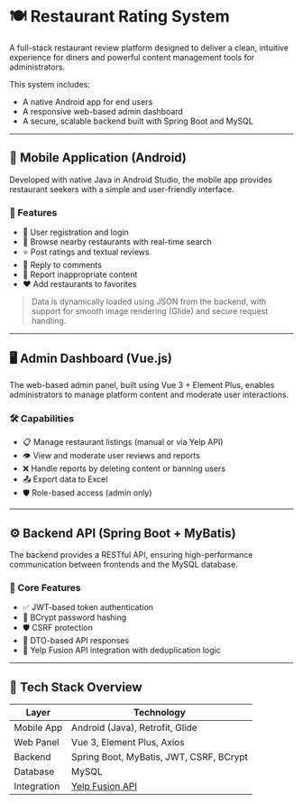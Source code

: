 # 🍽️ Restaurant Rating System

A full-stack restaurant review platform designed to deliver a clean, intuitive experience for diners and powerful content management tools for administrators.

This system includes:
- A native Android app for end users
- A responsive web-based admin dashboard
- A secure, scalable backend built with Spring Boot and MySQL

---

## 📲 Mobile Application (Android)

Developed with native Java in Android Studio, the mobile app provides restaurant seekers with a simple and user-friendly interface.

### 🌟 Features
- 🔐 User registration and login
- 🍴 Browse nearby restaurants with real-time search
- ⭐ Post ratings and textual reviews
- 💬 Reply to comments
- 🚩 Report inappropriate content
- ❤️ Add restaurants to favorites

> Data is dynamically loaded using JSON from the backend, with support for smooth image rendering (Glide) and secure request handling.

---

## 🖥️ Admin Dashboard (Vue.js)

The web-based admin panel, built using Vue 3 + Element Plus, enables administrators to manage platform content and moderate user interactions.

### 🛠️ Capabilities
- 📋 Manage restaurant listings (manual or via Yelp API)
- 👁️ View and moderate user reviews and reports
- ❌ Handle reports by deleting content or banning users
- 📤 Export data to Excel
- 🛡️ Role-based access (admin only)

---

## ⚙️ Backend API (Spring Boot + MyBatis)

The backend provides a RESTful API, ensuring high-performance communication between frontends and the MySQL database.

### 🔐 Core Features
- ✅ JWT-based token authentication
- 🔐 BCrypt password hashing
- 🛡️ CSRF protection
- 🎯 DTO-based API responses
- 🔗 Yelp Fusion API integration with deduplication logic

---

## 🧰 Tech Stack Overview

| Layer         | Technology                             |
|---------------|-----------------------------------------|
| Mobile App    | Android (Java), Retrofit, Glide         |
| Web Panel     | Vue 3, Element Plus, Axios              |
| Backend       | Spring Boot, MyBatis, JWT, CSRF, BCrypt |
| Database      | MySQL                                   |
| Integration   | [Yelp Fusion API](https://www.yelp.com/developers) |